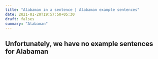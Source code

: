 ```yaml
---
title: "Alabaman in a sentence | Alabaman example sentences"
date: 2021-01-20T19:57:50+05:30
draft: falses
summary: "Alabaman"
---
```

## Unfortunately, we have no example sentences for Alabaman                 
